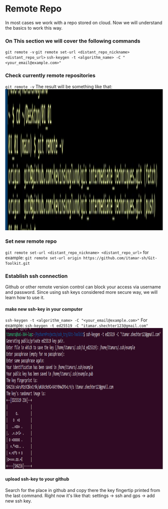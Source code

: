 # Remote Repo
In most cases we work with a repo stored on cloud. Now we will understand the basics to work this way.

### On This section we will cover the following commands
` git remote -v `
` git remote set-url <distant_repo_nickname> <distant_repo_url> `
` ssh-keygen -t <algorithm_name> -C "<your_email@example.com>" `


### Check currently remote repositories
` git remote -v `
The result will be something like that:
<img
  src="/images/remote_repo_images/1.png"
  alt="Alt text"
  title="Optional title"
  style="margin: 0 auto;" width="750" height="450">

### Set new remote repo
` git remote set-url <distant_repo_nickname> <distant_repo_url> `
for example:
` git remote set-url origin https://github.com/itamar-sh/Git-Toolkit.git `

### Establish ssh connection
Github or other remote version control can block your access via username and password. Since using ssh keys considered more secure way, we will learn how to use it.

#### make new ssh-key in your computer
` ssh-keygen -t <algorithm_name> -C "<your_email@example.com>" `
For example:
` ssh-keygen -t ed25519 -C "itamar.shechter123@gmail.com" `
<img
  src="/images/remote_repo_images/2.png"
  alt="Alt text"
  title="Optional title"
  style="margin: 0 auto;" width="750" height="450">

#### upload ssh-key to your github
Search for the place in github and copy there the key fingertip printed from the last command.
Right now it's like that: settings -> ssh and gps -> add new ssh key.
